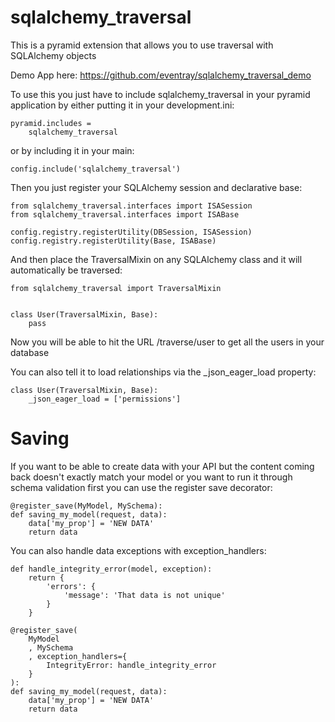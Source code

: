 sqlalchemy_traversal
====================

This is a pyramid extension that allows you to use traversal with SQLAlchemy objects

Demo App here: https://github.com/eventray/sqlalchemy_traversal_demo

To use this you just have to include sqlalchemy_traversal in your pyramid application
by either putting it in your development.ini:

    pyramid.includes = 
        sqlalchemy_traversal

or by including it in your main:

    config.include('sqlalchemy_traversal')


Then you just register your SQLAlchemy session and declarative base:

    from sqlalchemy_traversal.interfaces import ISASession
    from sqlalchemy_traversal.interfaces import ISABase

    config.registry.registerUtility(DBSession, ISASession)
    config.registry.registerUtility(Base, ISABase)


And then place the TraversalMixin on any SQLAlchemy class and it will automatically
be traversed:

    from sqlalchemy_traversal import TraversalMixin
    
    
    class User(TraversalMixin, Base):
        pass


Now you will be able to hit the URL /traverse/user  to get all the users in your database


You can also tell it to load relationships via the _json_eager_load property:

    class User(TraversalMixin, Base):
        _json_eager_load = ['permissions']


Saving
==================================
If you want to be able to create data with your API but the content
coming back doesn't exactly match your model or you want to run it through
schema validation first you can use the register save decorator:

    @register_save(MyModel, MySchema):
    def saving_my_model(request, data):
        data['my_prop'] = 'NEW DATA'
        return data

You can also handle data exceptions with exception_handlers:

    def handle_integrity_error(model, exception):
        return {
            'errors': {
                'message': 'That data is not unique'
            }
        }

    @register_save(
        MyModel
        , MySchema
        , exception_handlers={
            IntegrityError: handle_integrity_error
        }
    ):
    def saving_my_model(request, data):
        data['my_prop'] = 'NEW DATA'
        return data
